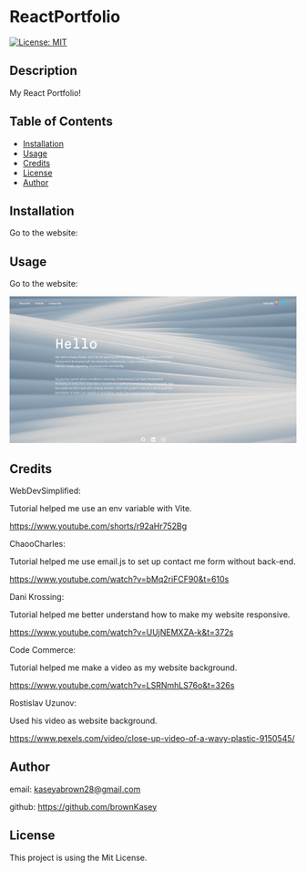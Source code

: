 # ReactPortfolio

[![License: MIT](https://img.shields.io/badge/License-MIT-yellow.svg)](https://opensource.org/licenses/MIT)

## Description

My React Portfolio!

## Table of Contents

- [Installation](#installation)
- [Usage](#usage)
- [Credits](#credits)
- [License](#license)
- [Author](#author)

## Installation

Go to the website:

## Usage

Go to the website:

![Screenshot](./src/assets/Homepage.png)

## Credits

WebDevSimplified:

Tutorial helped me use an env variable with Vite.

https://www.youtube.com/shorts/r92aHr752Bg

ChaooCharles:

Tutorial helped me use email.js to set up contact me form without back-end.

https://www.youtube.com/watch?v=bMq2riFCF90&t=610s

Dani Krossing:

Tutorial helped me better understand how to make my website responsive.

https://www.youtube.com/watch?v=UUjNEMXZA-k&t=372s

Code Commerce:

Tutorial helped me make a video as my website background.

https://www.youtube.com/watch?v=LSRNmhLS76o&t=326s

Rostislav Uzunov:

Used his video as website background.

https://www.pexels.com/video/close-up-video-of-a-wavy-plastic-9150545/

## Author

email: kaseyabrown28@gmail.com

github: https://github.com/brownKasey

## License

This project is using the Mit License.
